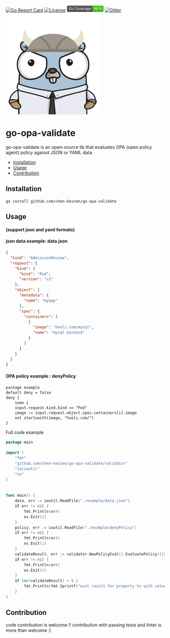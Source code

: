 [![Go Report Card](https://goreportcard.com/badge/github.com/chen-keinan/opa-policy-validate)](https://goreportcard.com/report/github.com/chen-keinan/opa-policy-validate)
[![License](https://img.shields.io/badge/License-Apache%202.0-blue.svg)](https://github.com/chen-keinan/go-command-eval/blob/master/LICENSE)
<img src="./pkg/img/coverage_badge.png" alt="test coverage badge">
[![Gitter](https://badges.gitter.im/beacon-sec/community.svg)](https://gitter.im/beacon-sec/community?utm_source=badge&utm_medium=badge&utm_campaign=pr-badge)
<br><img src="./pkg/img/opa_img_gopher.png" width="300" alt="opa_val logo"><br>

# go-opa-validate

go-opa-validate is an open-source lib that evaluates OPA (open policy agent) policy against JSON or YAML data.

* [Installation](#installation)
* [Usage](#usage)
* [Contribution](#Contribution)


## Installation

```shell
go install github.com/chen-keinan/go-opa-validate
```

## Usage 
#### (support json and yaml formats)
#### json data example: data.json
```json
{
  "kind": "AdmissionReview",
  "request": {
    "kind": {
      "kind": "Pod",
      "version": "v1"
    },
    "object": {
      "metadata": {
        "name": "myapp"
      },
      "spec": {
        "containers": [
          {
            "image": "hooli.com/mysql",
            "name": "mysql-backend"
          }
        ]
      }
    }
  }
}
```
#### OPA policy example : denyPolicy

```shell
package example
default deny = false
deny {
	some i
	input.request.kind.kind == "Pod"
	image := input.request.object.spec.containers[i].image
	not startswith(image, "hooli.com/")
}
```

Full code example

```go
package main

import (
	"fmt"
	"github.com/chen-keinan/go-opa-validate/validator"
	"io/ioutil"
	"os"
)


func main() {
	data, err := ioutil.ReadFile("./example/data.json")
	if err != nil {
		fmt.Println(err)
		os.Exit(1)
	}
	policy, err := ioutil.ReadFile("./example/denyPolicy")
	if err != nil {
		fmt.Println(err)
		os.Exit(1)
	}
	validateResult, err := validator.NewPolicyEval().EvaluatePolicy([]string{"example.deny"}, string(policy), string(data))
	if err != nil {
		fmt.Println(err)
		os.Exit(1)
	}
	if len(validateResult) > 0 {
		fmt.Println(fmt.Sprintf("eval result for property %v with value %v",validateResult[0].ExpressionValue[0].Text ,validateResult[0].ExpressionValue[0].Value))
	}
}
```


## Contribution
code contribution is welcome !!
contribution with passing tests and linter is more than welcome :)
